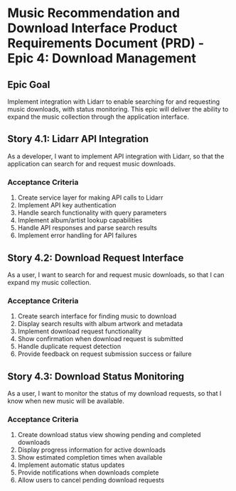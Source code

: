 # Music Recommendation and Download Interface Product Requirements Document (PRD) - Epic 4: Download Management

## Epic Goal

Implement integration with Lidarr to enable searching for and requesting music downloads, with status monitoring. This epic will deliver the ability to expand the music collection through the application interface.

## Story 4.1: Lidarr API Integration

As a developer,
I want to implement API integration with Lidarr,
so that the application can search for and request music downloads.

### Acceptance Criteria

1. Create service layer for making API calls to Lidarr
2. Implement API key authentication
3. Handle search functionality with query parameters
4. Implement album/artist lookup capabilities
5. Handle API responses and parse search results
6. Implement error handling for API failures

## Story 4.2: Download Request Interface

As a user,
I want to search for and request music downloads,
so that I can expand my music collection.

### Acceptance Criteria

1. Create search interface for finding music to download
2. Display search results with album artwork and metadata
3. Implement download request functionality
4. Show confirmation when download request is submitted
5. Handle duplicate request detection
6. Provide feedback on request submission success or failure

## Story 4.3: Download Status Monitoring

As a user,
I want to monitor the status of my download requests,
so that I know when new music will be available.

### Acceptance Criteria

1. Create download status view showing pending and completed downloads
2. Display progress information for active downloads
3. Show estimated completion times when available
4. Implement automatic status updates
5. Provide notifications when downloads complete
6. Allow users to cancel pending download requests